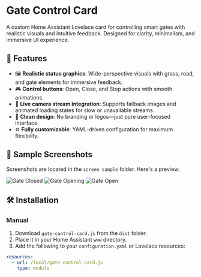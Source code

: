 # Gate Control Card

A custom Home Assistant Lovelace card for controlling smart gates with realistic visuals and intuitive feedback. Designed for clarity, minimalism, and immersive UI experience.

## 🌟 Features

- 🖼️ **Realistic status graphics**: Wide-perspective visuals with grass, road, and gate elements for immersive feedback.
- 🎮 **Control buttons**: Open, Close, and Stop actions with smooth animations.
- 📡 **Live camera stream integration**: Supports fallback images and animated loading states for slow or unavailable streams.
- 🧼 **Clean design**: No branding or logos—just pure user-focused interface.
- ⚙️ **Fully customizable**: YAML-driven configuration for maximum flexibility.

## 📸 Sample Screenshots

Screenshots are located in the `screen sample` folder. Here's a preview:

![Gate Closed](./screen%20sample/gate-closed.png)
![Gate Opening](./screen%20sample/gate-opening.png)
![Gate Open](./screen%20sample/gate-open.png)

## 🛠️ Installation

### Manual

1. Download `gate-control-card.js` from the `dist` folder.
2. Place it in your Home Assistant `www` directory.
3. Add the following to your `configuration.yaml` or Lovelace resources:

```yaml
resources:
  - url: /local/gate-control-card.js
    type: module

